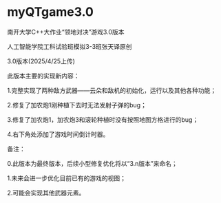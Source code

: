 # myQTgame3.0
南开大学C++大作业“领地对决”游戏3.0版本

人工智能学院工科试验班模拟3-3班张天译原创

3.0版本(2025/4/25上传)

此版本主要的实现新内容：

1.完整实现了两种敌方武器——云朵和敌机的初始化，运行以及其他各种功能；

2.修复了加农炮1刚种植下去时无法发射子弹的bug；

3.修复了加农炮1，加农炮3和滚轮种植时没有按照地图方格进行的bug；

4.右下角处添加了游戏时间倒计时器。

备注：

0.此版本为最终版本，后续小型修复优化将以“3.n版本”来命名；

1.未来会进一步优化目前已有的游戏的视图；

2.可能会实现其他武器元素。
